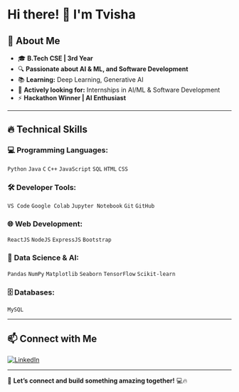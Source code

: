 # Hi there! 👋 I'm Tvisha

## 🚀 About Me  
- 🎓 **B.Tech CSE | 3rd Year**  
- 🔍 **Passionate about AI & ML, and Software Development**   
- 📚 **Learning:** Deep Learning, Generative AI 
- 💼 **Actively looking for:** Internships in AI/ML & Software Development  
- ⚡ **Hackathon Winner | AI Enthusiast**  

---

## 🔥 **Technical Skills**  

### 💻 **Programming Languages:**  
`Python` `Java` `C` `C++` `JavaScript` `SQL` `HTML` `CSS`  

### 🛠️ **Developer Tools:**  
`VS Code` `Google Colab` `Jupyter Notebook` `Git` `GitHub`  

### 🌐 **Web Development:**  
`ReactJS` `NodeJS` `ExpressJS` `Bootstrap`  

### 🤖 **Data Science & AI:**  
`Pandas` `NumPy` `Matplotlib` `Seaborn` `TensorFlow` `Scikit-learn`  

### 🗄️ **Databases:**  
`MySQL`  

---





## 📫 **Connect with Me**  

[![LinkedIn](https://img.shields.io/badge/-LinkedIn-blue?style=flat-square&logo=Linkedin&logoColor=white)](https://www.linkedin.com/in/tvisha-khanna-62b603275/)  


---

🚀 **Let’s connect and build something amazing together!** 💻🔥

